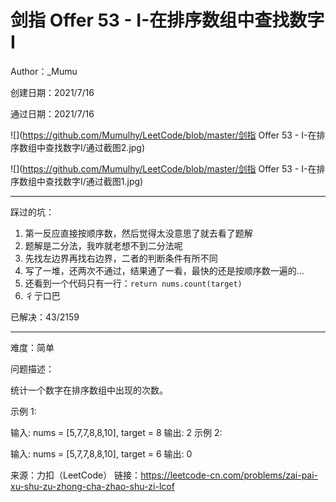 # 剑指 Offer 53 - I-在排序数组中查找数字I

Author：_Mumu

创建日期：2021/7/16

通过日期：2021/7/16

![](https://github.com/Mumulhy/LeetCode/blob/master/剑指 Offer 53 - I-在排序数组中查找数字I/通过截图2.jpg)

![](https://github.com/Mumulhy/LeetCode/blob/master/剑指 Offer 53 - I-在排序数组中查找数字I/通过截图1.jpg)

*****

踩过的坑：

1. 第一反应直接按顺序数，然后觉得太没意思了就去看了题解
2. 题解是二分法，我咋就老想不到二分法呢
3. 先找左边界再找右边界，二者的判断条件有所不同
4. 写了一堆，还两次不通过，结果通了一看，最快的还是按顺序数一遍的...
5. 还看到一个代码只有一行：`return nums.count(target)`
6. 彳亍口巴

已解决：43/2159

*****

难度：简单

问题描述：

统计一个数字在排序数组中出现的次数。

 

示例 1:

输入: nums = [5,7,7,8,8,10], target = 8
输出: 2
示例 2:

输入: nums = [5,7,7,8,8,10], target = 6
输出: 0

来源：力扣（LeetCode）
链接：https://leetcode-cn.com/problems/zai-pai-xu-shu-zu-zhong-cha-zhao-shu-zi-lcof